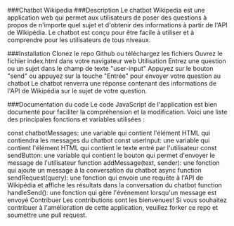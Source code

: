 ###Chatbot Wikipedia
###Description
Le chatbot Wikipedia est une application web qui permet aux utilisateurs de poser des questions à propos de n'importe quel sujet et d'obtenir des informations à partir de l'API de Wikipédia. Le chatbot est conçu pour être facile à utiliser et à comprendre pour les utilisateurs de tous niveaux.

###Installation
Clonez le repo Github ou téléchargez les fichiers
Ouvrez le fichier index.html dans votre navigateur web
Utilisation
Entrez une question ou un sujet dans le champ de texte "user-input"
Appuyez sur le bouton "send" ou appuyez sur la touche "Entrée" pour envoyer votre question au chatbot
Le chatbot renverra une réponse contenant des informations de l'API de Wikipédia sur le sujet de votre question.

###Documentation du code
Le code JavaScript de l'application est bien documenté pour faciliter la compréhension et la modification. Voici une liste des principales fonctions et variables utilisées :

const chatbotMessages: une variable qui contient l'élément HTML qui contiendra les messages du chatbot
const userInput: une variable qui contient l'élément HTML qui contient le texte entré par l'utilisateur
const sendButton: une variable qui contient le bouton qui permet d'envoyer le message de l'utilisateur
function addMessage(text, sender): une fonction qui ajoute un message à la conversation du chatbot
async function sendRequest(query): une fonction qui envoie une requête à l'API de Wikipédia et affiche les résultats dans la conversation du chatbot
function handleSend(): une fonction qui gère l'événement lorsqu'un message est envoyé
Contribuer
Les contributions sont les bienvenues! Si vous souhaitez contribuer à l'amélioration de cette application, veuillez forker ce repo et soumettre une pull request.

